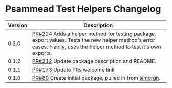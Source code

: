 # Psammead Test Helpers Changelog

| Version | Description |
|---------|-------------|
| 0.2.0   | [PR#224](https://github.com/BBC-News/psammead/pull/224) Adds a helper method for testing package export values. Tests the new helper method's error cases. Fianlly, uses the helper method to test it's own exports. |
| 0.1.2   | [PR#212](https://github.com/BBC-News/psammead/pull/212) Update package description and README. |
| 0.1.1   | [PR#173](https://github.com/BBC-News/psammead/pull/173) Update PRs welcome link |
| 0.1.0   | [PR#80](https://github.com/BBC-News/psammead/pull/80) Create initial package, pulled in from [simorgh](https://github.com/BBC-News/simorgh). |
